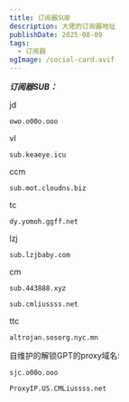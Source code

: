 ```yaml
---
title: 订阅器SUB
description: 大佬的订阅器地址
publishDate: 2025-08-09
tags:
  - 订阅器
ogImage: /social-card.avif
---
```

***订阅器SUB：***

jd
```
owo.o00o.ooo
```
vl
```        
sub.keaeye.icu
```
ccm
```             
sub.mot.cloudns.biz
```
tc
```      
dy.yomoh.ggff.net
```
lzj         
```
sub.lzjbaby.com
```
cm
```           
sub.443888.xyz
```

```         
sub.cmliussss.net
```
ttc
```           
altrojan.sosorg.nyc.mn
```    
自维护的解锁GPT的proxy域名:
```  
sjc.o00o.ooo
```
```  
ProxyIP.US.CMLiussss.net
```
